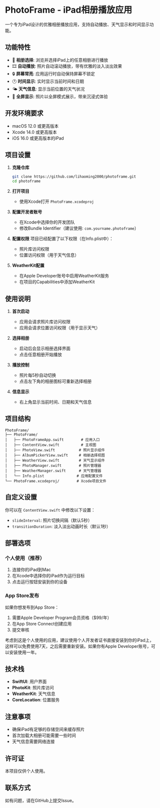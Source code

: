 # PhotoFrame - iPad相册播放应用

一个专为iPad设计的优雅相册播放应用，支持自动播放、天气显示和时间显示功能。

## 功能特性

- 📸 **相册选择**: 浏览并选择iPad上的任意相册进行播放
- 🎞️ **自动播放**: 照片自动滚动播放，带有优雅的淡入淡出效果
- 🔒 **屏幕常亮**: 应用运行时自动保持屏幕不锁定
- 🕐 **时间显示**: 实时显示当前时间和日期
- 🌤️ **天气信息**: 显示当前位置的天气状况
- 🎨 **全屏显示**: 照片以全屏模式展示，带来沉浸式体验

## 开发环境要求

- macOS 12.0 或更高版本
- Xcode 14.0 或更高版本
- iOS 16.0 或更高版本的iPad

## 项目设置

1. **克隆仓库**
   ```bash
   git clone https://github.com/lihaoming2000/photoframe.git
   cd photoframe
   ```

2. **打开项目**
   - 使用Xcode打开 `PhotoFrame.xcodeproj`

3. **配置开发者账号**
   - 在Xcode中选择你的开发团队
   - 修改Bundle Identifier（建议使用: `com.yourname.photoframe`）

4. **配置权限**
   项目已经配置了以下权限（在Info.plist中）：
   - 照片库访问权限
   - 位置访问权限（用于天气信息）

5. **WeatherKit配置**
   - 在Apple Developer账号中启用WeatherKit服务
   - 在项目的Capabilities中添加WeatherKit

## 使用说明

1. **首次启动**
   - 应用会请求照片库访问权限
   - 应用会请求位置访问权限（用于显示天气）

2. **选择相册**
   - 启动后会显示相册选择界面
   - 点击任意相册开始播放

3. **播放控制**
   - 照片每5秒自动切换
   - 点击左下角的相册图标可重新选择相册

4. **信息显示**
   - 右上角显示当前时间、日期和天气信息

## 项目结构

```
PhotoFrame/
├── PhotoFrame/
│   ├── PhotoFrameApp.swift        # 应用入口
│   ├── ContentView.swift          # 主视图
│   ├── PhotoView.swift           # 照片显示组件
│   ├── AlbumPickerView.swift     # 相册选择视图
│   ├── WeatherView.swift         # 天气显示组件
│   ├── PhotoManager.swift        # 照片管理器
│   ├── WeatherManager.swift      # 天气管理器
│   └── Info.plist               # 应用配置文件
└── PhotoFrame.xcodeproj/        # Xcode项目文件
```

## 自定义设置

你可以在 `ContentView.swift` 中修改以下设置：

- `slideInterval`: 照片切换间隔（默认5秒）
- `transitionDuration`: 淡入淡出动画时长（默认1秒）

## 部署选项

### 个人使用（推荐）
1. 连接你的iPad到Mac
2. 在Xcode中选择你的iPad作为运行目标
3. 点击运行按钮安装到你的设备

### App Store发布
如果你想发布到App Store：
1. 需要Apple Developer Program会员资格（$99/年）
2. 在App Store Connect创建应用
3. 提交审核

考虑到这是个人使用的应用，建议使用个人开发者证书直接安装到你的iPad上，这样可以免费使用7天，之后需要重新安装。如果你有Apple Developer账号，可以安装使用一年。

## 技术栈

- **SwiftUI**: 用户界面
- **PhotoKit**: 照片库访问
- **WeatherKit**: 天气信息
- **CoreLocation**: 位置服务

## 注意事项

- 确保iPad有足够的存储空间来缓存照片
- 首次加载大相册可能需要一些时间
- 天气信息需要网络连接

## 许可证

本项目仅供个人使用。

## 联系方式

如有问题，请在GitHub上提交Issue。

